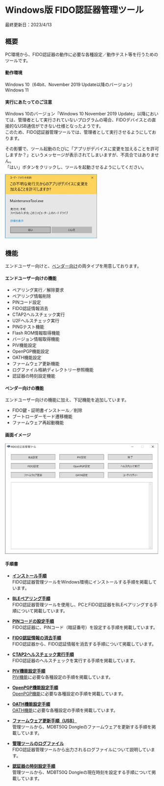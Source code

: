 # Windows版 FIDO認証器管理ツール

最終更新日：2023/4/13

## 概要
PC環境から、FIDO認証器の動作に必要な各種設定／動作テスト等を行うためのツールです。

#### 動作環境
Windows 10（64bit、November 2019 Update以降のバージョン）<br>
Windows 11

#### 実行にあたってのご注意

Windows 10のバージョン「Windows 10 November 2019 Update」以降においては、管理者として実行されていないプログラムの場合、FIDOデバイスとの直接的なUSB通信ができない仕様となったようです。<br>
このため、FIDO認証器管理ツールでは、管理者として実行させるようにしております。

その影響で、ツール起動のたびに「アプリがデバイスに変更を加えることを許可しますか？」というメッセージが表示されてしまいますが、不具合ではありません。<br>
「はい」ボタンをクリックし、ツールを起動させるようにしてください。

<img src="assets01/0010.jpg" width="300">


## 機能

エンドユーザー向けと、[ベンダー向け](../../MaintenanceTool/dotNET/DEVTOOL.md)の両タイプを用意しております。

#### エンドユーザー向けの機能

* ペアリング実行／解除要求
* ペアリング情報削除
* PINコード設定
* FIDO認証情報消去
* CTAP2ヘルスチェック実行
* U2Fヘルスチェック実行
* PINGテスト機能
* Flash ROM情報取得機能
* バージョン情報取得機能
* PIV機能設定
* OpenPGP機能設定
* OATH機能設定
* ファームウェア更新機能
* ログファイル格納ディレクトリー参照機能
* 認証器の時刻設定機能

#### ベンダー向けの機能
エンドユーザー向けの機能に加え、下記機能を追加しています。

* FIDO鍵・証明書インストール／削除
* ブートローダーモード遷移機能
* ファームウェア再起動機能

#### 画面イメージ
<img src="assets01/0001.jpg" width="500">

#### 手順書

- <b>[インストール手順](../../MaintenanceTool/dotNET/INSTALLPRG.md)</b><br>
FIDO認証器管理ツールをWindows環境にインストールする手順を掲載しています。

- <b>[BLEペアリング手順](../../MaintenanceTool/dotNET/BLEPAIRING.md)</b><br>
FIDO認証器管理ツールを使用し、PCとFIDO認証器をBLEペアリングする手順について掲載しています。

- <b>[PINコードの設定手順](../../MaintenanceTool/dotNET/SETPIN.md)</b><br>
FIDO認証器に、PINコード（暗証番号）を設定する手順を掲載しています。

- <b>[FIDO認証情報の消去手順](../../MaintenanceTool/dotNET/AUTHRESET.md)</b><br>
FIDO認証器から、FIDO認証情報を消去する手順について掲載しています。

- <b>[CTAP2ヘルスチェック実行手順](../../MaintenanceTool/dotNET/CTAP2HCHECK.md)</b><br>
FIDO認証器のヘルスチェックを実行する手順を掲載しています。

- <b>[PIV機能設定手順](../../MaintenanceTool/dotNET/PIVSETTING.md)</b><br>
[PIV機能](../../CCID/PIV/PIVPINLOGIN.md)に必要な各種設定の手順を掲載しています。

- <b>[OpenPGP機能設定手順](../../MaintenanceTool/dotNET/PGPSETTING.md)</b><br>
[OpenPGP機能](../../CCID/OpenPGP/README.md)に必要な各種設定の手順を掲載しています。

- <b>[OATH機能設定手順](../../MaintenanceTool/dotNET/OATHSETTING.md)</b><br>
[OATH機能](../../CCID/OATH/README.md)に必要な各種設定の手順を掲載しています。

- <b>[ファームウェア更新手順（USB）](../../MaintenanceTool/dotNET/UPDATEFW_USB.md)</b><br>
管理ツールから、MDBT50Q Dongleのファームウェアを更新する手順を掲載しています。

- <b>[管理ツールのログファイル](../../MaintenanceTool/dotNET/VIEWLOG.md)</b><br>
FIDO認証器管理ツールから出力されるログファイルについて説明しています。

- <b>[認証器の時刻設定手順](../../MaintenanceTool/dotNET/RTCC_SETTINGS.md)</b><br>
管理ツールから、MDBT50Q Dongleの現在時刻を設定する手順について掲載しています。
